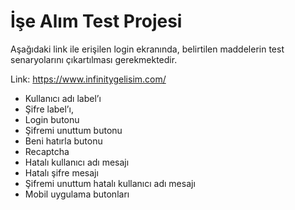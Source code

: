 # İşe Alım Test Projesi

Aşağıdaki link ile erişilen login ekranında, belirtilen maddelerin test senaryolarını çıkartılması
gerekmektedir.

Link: https://www.infinitygelisim.com/

- Kullanıcı adı label’ı
- Şifre label’ı,
- Login butonu
- Şifremi unuttum butonu
- Beni hatırla butonu
- Recaptcha
- Hatalı kullanıcı adı mesajı
- Hatalı şifre mesajı
- Şifremi unuttum hatalı kullanıcı adı mesajı
- Mobil uygulama butonları
